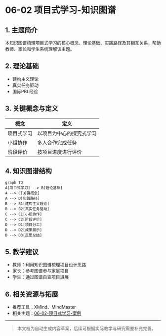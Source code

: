 # 06-02 项目式学习-知识图谱

## 1. 主题简介

本知识图谱梳理项目式学习的核心概念、理论基础、实践路径及其相互关系，帮助教师、家长和学生系统理解该主题。

## 2. 理论基础

- 建构主义理论
- 真实任务驱动
- 国际PBL经验

## 3. 关键概念与定义

| 概念 | 定义 |
|------|------|
| 项目式学习 | 以项目为中心的探究式学习 |
| 小组协作 | 多人合作完成任务 |
| 阶段评价 | 按项目进度进行评价 |

## 4. 知识图谱结构

```mermaid
graph TD
A[项目式学习] --> B[理论基础]
A --> C[关键概念]
A --> D[实践路径]
B --> B1[建构主义理论]
B --> B2[真实任务驱动]
C --> C1[小组协作]
C --> C2[阶段评价]
D --> D1[项目分工]
D --> D2[成果展示]
D --> D3[反思总结]
```

## 5. 教学建议

- 教师：利用知识图谱梳理项目设计思路
- 家长：参考图谱参与家庭项目
- 学生：通过图谱自查项目进展

## 6. 相关资源与拓展

- 推荐工具：XMind、MindMaster
- 相关主题：[06-02-项目式学习-案例](./06-02-项目式学习-案例.md)

---

> 本文档为自动生成内容草案，后续可根据实际教学与研究需要补充完善。
